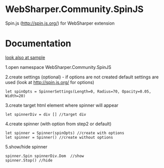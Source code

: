 # WebSharper.Community.SpinJS
Spin.js (http://spin.js.org/) for WebSharper extension

# Documentation

[look also at sample](../master/WebSharper.Community.SpinJS.Sample/Client.fs)

1.open namespace WebSharper.Community.SpinJS

2.create settings (optional) - if options are not created default settings are used (look at http://spin.js.org/ for options)
```
let spinOpts = SpinnerSettings(Length=0, Radius=70, Opacity=0.05, Width=20) 
```
3.create target html element where spinner will appear
```
let spinnerDiv = div [] //target div
```
4.create spinner (with option from step2 or default)
```
let spinner = Spinner(spinOpts) //create with options
let spinner = Spinner() //create without options
```
5.show/hide spinner
```
spinner.Spin spinnerDiv.Dom  //show
spinner.Stop() //hide
```

